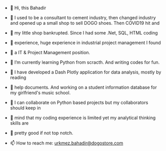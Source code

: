 - 👋 Hi, this Bahadir

- 👀 I used to be a consultant to cement industry, then changed industry and opened up a small shop to sell DOGO shoes. Then COVID19 hit and
- 👀 my little shop bankrupted. Since I had some .Net, SQL, HTML coding
- 👀 experience, huge experience in industrial project management I found 
- 👀 a IT & Project Management position. 
- 🌱 I’m currently learning Python from scracth. And writing codes for fun.
- 🌱 I have developed a Dash Plotly application for data analysis, mostly by reading
- 🌱 help documents. And working on a student information database for my girlfriend's music school.
- 💞️ I can collaborate on Python based projects but my collaborators should keep in
- 💞️ mind that my coding experience is limited yet my analytical thinking skills are
- 💞️ pretty good if not top notch.

- 📫 How to reach me: urkmez.bahadir@dogostore.com
<!---
bahadirurkmez/bahadirurkmez is a ✨ special ✨ repository because its `README.md` (this file) appears on your GitHub profile.
You can click the Preview link to take a look at your changes.
--->
